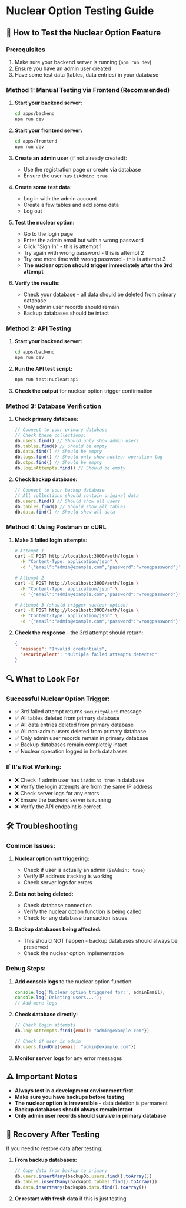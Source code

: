 # Nuclear Option Testing Guide

## 🧪 How to Test the Nuclear Option Feature

### Prerequisites
1. Make sure your backend server is running (`npm run dev`)
2. Ensure you have an admin user created
3. Have some test data (tables, data entries) in your database

### Method 1: Manual Testing via Frontend (Recommended)

1. **Start your backend server:**
   ```bash
   cd apps/backend
   npm run dev
   ```

2. **Start your frontend server:**
   ```bash
   cd apps/frontend
   npm run dev
   ```

3. **Create an admin user** (if not already created):
   - Use the registration page or create via database
   - Ensure the user has `isAdmin: true`

4. **Create some test data:**
   - Log in with the admin account
   - Create a few tables and add some data
   - Log out

5. **Test the nuclear option:**
   - Go to the login page
   - Enter the admin email but with a wrong password
   - Click "Sign In" - this is attempt 1
   - Try again with wrong password - this is attempt 2
   - Try one more time with wrong password - this is attempt 3
   - **The nuclear option should trigger immediately after the 3rd attempt**

6. **Verify the results:**
   - Check your database - all data should be deleted from primary database
   - Only admin user records should remain
   - Backup databases should be intact

### Method 2: API Testing

1. **Start your backend server:**
   ```bash
   cd apps/backend
   npm run dev
   ```

2. **Run the API test script:**
   ```bash
   npm run test:nuclear:api
   ```

3. **Check the output** for nuclear option trigger confirmation

### Method 3: Database Verification

1. **Check primary database:**
   ```javascript
   // Connect to your primary database
   // Check these collections:
   db.users.find() // Should only show admin users
   db.tables.find() // Should be empty
   db.data.find() // Should be empty
   db.logs.find() // Should only show nuclear operation log
   db.otps.find() // Should be empty
   db.loginAttempts.find() // Should be empty
   ```

2. **Check backup database:**
   ```javascript
   // Connect to your backup database
   // All collections should contain original data
   db.users.find() // Should show all users
   db.tables.find() // Should show all tables
   db.data.find() // Should show all data
   ```

### Method 4: Using Postman or cURL

1. **Make 3 failed login attempts:**
   ```bash
   # Attempt 1
   curl -X POST http://localhost:3000/auth/login \
     -H "Content-Type: application/json" \
     -d '{"email":"admin@example.com","password":"wrongpassword"}'

   # Attempt 2
   curl -X POST http://localhost:3000/auth/login \
     -H "Content-Type: application/json" \
     -d '{"email":"admin@example.com","password":"wrongpassword"}'

   # Attempt 3 (should trigger nuclear option)
   curl -X POST http://localhost:3000/auth/login \
     -H "Content-Type: application/json" \
     -d '{"email":"admin@example.com","password":"wrongpassword"}'
   ```

2. **Check the response** - the 3rd attempt should return:
   ```json
   {
     "message": "Invalid credentials",
     "securityAlert": "Multiple failed attempts detected"
   }
   ```

## 🔍 What to Look For

### Successful Nuclear Option Trigger:
- ✅ 3rd failed attempt returns `securityAlert` message
- ✅ All tables deleted from primary database
- ✅ All data entries deleted from primary database
- ✅ All non-admin users deleted from primary database
- ✅ Only admin user records remain in primary database
- ✅ Backup databases remain completely intact
- ✅ Nuclear operation logged in both databases

### If It's Not Working:
- ❌ Check if admin user has `isAdmin: true` in database
- ❌ Verify the login attempts are from the same IP address
- ❌ Check server logs for any errors
- ❌ Ensure the backend server is running
- ❌ Verify the API endpoint is correct

## 🛠️ Troubleshooting

### Common Issues:

1. **Nuclear option not triggering:**
   - Check if user is actually an admin (`isAdmin: true`)
   - Verify IP address tracking is working
   - Check server logs for errors

2. **Data not being deleted:**
   - Check database connection
   - Verify the nuclear option function is being called
   - Check for any database transaction issues

3. **Backup databases being affected:**
   - This should NOT happen - backup databases should always be preserved
   - Check the nuclear option implementation

### Debug Steps:

1. **Add console logs** to the nuclear option function:
   ```typescript
   console.log('Nuclear option triggered for:', adminEmail);
   console.log('Deleting users...');
   // Add more logs
   ```

2. **Check database directly:**
   ```javascript
   // Check login attempts
   db.loginAttempts.find({email: "admin@example.com"})
   
   // Check if user is admin
   db.users.findOne({email: "admin@example.com"})
   ```

3. **Monitor server logs** for any error messages

## ⚠️ Important Notes

- **Always test in a development environment first**
- **Make sure you have backups before testing**
- **The nuclear option is irreversible** - data deletion is permanent
- **Backup databases should always remain intact**
- **Only admin user records should survive in primary database**

## 🚀 Recovery After Testing

If you need to restore data after testing:

1. **From backup databases:**
   ```javascript
   // Copy data from backup to primary
   db.users.insertMany(backupDb.users.find().toArray())
   db.tables.insertMany(backupDb.tables.find().toArray())
   db.data.insertMany(backupDb.data.find().toArray())
   ```

2. **Or restart with fresh data** if this is just testing 